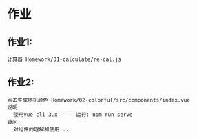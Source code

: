 # 作业

## 作业1: 
  ```
  计算器 Homework/01-calculate/re-cal.js
  ```

## 作业2: 
  ```
  点击生成随机颜色 Homework/02-colorful/src/components/index.vue
  说明:
    使用vue-cli 3.x  --- 运行: npm run serve
  疑问:
    对组件的理解和使用...  
  ```